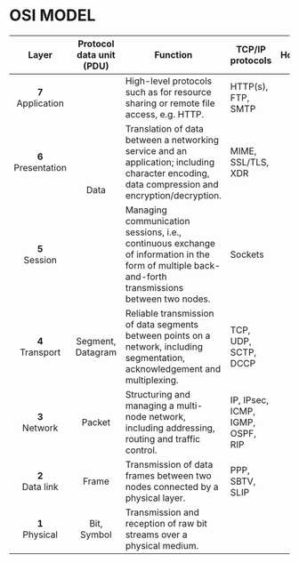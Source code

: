 # OSI MODEL

<table>
    <thead>
       <tr>
          <th>Layer</th>
          <th>Protocol data unit (PDU)</th>
          <th>Function</th>
          <th>TCP/IP protocols</th>
          <th>Host/Media</th>
          <!-- <th>Host Layers</th>
          <th>Media Layers</th> -->
       </tr>
    </thead>
    <tbody>
       <tr>
          <td align="center"><strong>7</strong><br>Application</td>
          <td rowspan="3" align="center">Data</td>
          <td>High-level protocols such as for resource sharing or remote file access, e.g. HTTP.</td>
          <td>HTTP(s), FTP, SMTP</td>
          <td rowspan="4" align="center"><strong>Host</strong></td>
          <!-- <td></td> -->
       </tr>
       <tr>
          <td align="center"><strong>6</strong><br>Presentation</td>
          <!-- <td>Data</td> -->
          <td>Translation of data between a networking service and an application; including character encoding, data compression and encryption/decryption.</td>
          <td>MIME, SSL/TLS, XDR</td>
          <!-- <td></td>
          <td></td> -->
       </tr>
       <tr>
          <td align="center"><strong>5</strong><br>Session</td>
          <!-- <td>Data</td> -->
          <td>Managing communication sessions, i.e., continuous exchange of information in the form of multiple back-and-forth transmissions between two nodes.</td>
          <td>Sockets</td>
          <!-- <td></td>
          <td></td> -->
       </tr>
       <tr>
          <td align="center"><strong>4</strong><br>Transport</td>
          <td align="center">Segment, Datagram</td>
          <td>Reliable transmission of data segments between points on a network, including segmentation, acknowledgement and multiplexing.</td>
          <td>TCP, UDP, SCTP, DCCP</td>
          <!-- <td></td>
          <td></td> -->
       </tr>
       <tr>
          <td align="center"><strong>3</strong><br>Network</td>
          <td align="center">Packet</td>
          <td>Structuring and managing a multi-node network, including addressing, routing and traffic control.</td>
          <td>IP, IPsec, ICMP, IGMP, OSPF, RIP</td>
          <!-- <td></td> -->
          <td rowspan="3" align="center"><strong>Media</strong></td>
       </tr>
       <tr>
          <td align="center"><strong>2</strong><br>Data link</td>
          <td align="center">Frame</td>
          <td>Transmission of data frames between two nodes connected by a physical layer.</td>
          <td>PPP, SBTV, SLIP</td>
          <!-- <td></td>
          <td></td> -->
       </tr>
       <tr>
          <td align="center"><strong>1</strong><br>Physical</td>
          <td align="center">Bit, Symbol</td>
          <td>Transmission and reception of raw bit streams over a physical medium.</td>
          <td></td>
          <!-- <td></td>
          <td></td> -->
       </tr>
    </tbody>
 </table>
